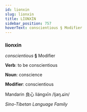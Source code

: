 ```yaml
---
id: lionxin
slug: lionxin
title: LİONXİN
sidebar_position: 757
hoverText: conscientious § Modifier
---
```


### lionxin

*conscientious* **§** Modifier

**Verb**: to be conscientious

**Noun**: conscience

**Modifier**: conscientious

Mandarin 良心 liángxīn /ljaŋ.ɕin/

*Sino-Tibetan Language Family*